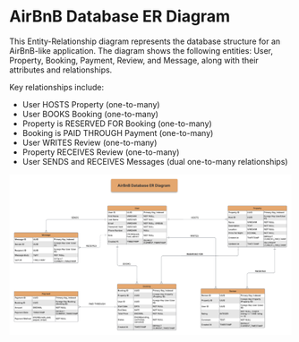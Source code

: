 # AirBnB Database ER Diagram

This Entity-Relationship diagram represents the database structure for an AirBnB-like application. The diagram shows the following entities: User, Property, Booking, Payment, Review, and Message, along with their attributes and relationships.

Key relationships include:
- User HOSTS Property (one-to-many)
- User BOOKS Booking (one-to-many)
- Property is RESERVED FOR Booking (one-to-many)
- Booking is PAID THROUGH Payment (one-to-many)
- User WRITES Review (one-to-many)
- Property RECEIVES Review (one-to-many)
- User SENDS and RECEIVES Messages (dual one-to-many relationships)

![AirBnB Database ER Diagram](airbnb_er_diagram.png)